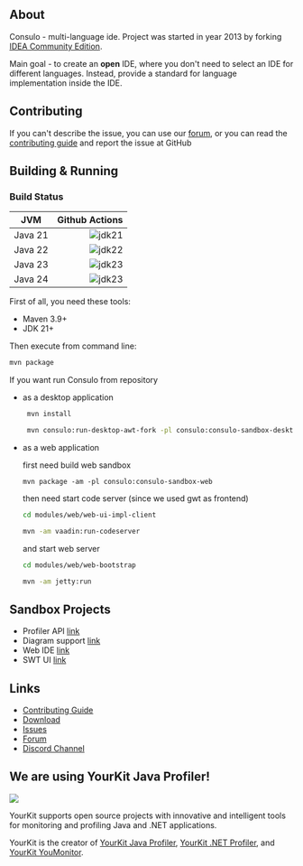 ## About

Consulo - multi-language ide. Project was started in year 2013 by forking [IDEA Community Edition](https://github.com/JetBrains/intellij-community).

Main goal - to create an **open** IDE, where you don't need to select an IDE for different languages. Instead, provide a standard for language implementation inside the IDE.

## Contributing

If you can't describe the issue, you can use our [forum](https://github.com/orgs/consulo/discussions/), or you can read the [contributing guide](https://github.com/consulo/consulo/blob/master/CONTRIBUTING.md) and report the issue at GitHub

## Building & Running

### Build Status

| JVM           | Github Actions|
| ------------- |-----------------:|
| Java 21       | ![jdk21](https://github.com/consulo/consulo/workflows/jdk21/badge.svg) |
| Java 22       | ![jdk22](https://github.com/consulo/consulo/workflows/jdk22/badge.svg) |
| Java 23       | ![jdk23](https://github.com/consulo/consulo/workflows/jdk23/badge.svg) |
| Java 24       | ![jdk23](https://github.com/consulo/consulo/workflows/jdk24/badge.svg) |

First of all, you need these tools:

 * Maven 3.9+
 * JDK 21+

Then execute from command line:

```sh
mvn package
```

If you want run Consulo from repository
 * as a desktop application

   ```sh
    mvn install

    mvn consulo:run-desktop-awt-fork -pl consulo:consulo-sandbox-desktop-awt
   ```

 * as a web application

   first need build web sandbox
   ```
   mvn package -am -pl consulo:consulo-sandbox-web
   ```

   then need start code server (since we used gwt as frontend)

   ```sh
   cd modules/web/web-ui-impl-client

   mvn -am vaadin:run-codeserver
   ```

   and start web server

   ```sh
   cd modules/web/web-bootstrap

   mvn -am jetty:run
   ```

## Sandbox Projects

 * Profiler API [link](https://github.com/consulo/profiler-sandbox)
 * Diagram support [link](https://github.com/consulo/consulo/tree/master/modules/base/graph-api)
 * Web IDE [link](https://github.com/consulo/consulo/tree/master/modules/web)
 * SWT UI [link](https://github.com/consulo/consulo/tree/master/modules/desktop-swt)

## Links

* [Contributing Guide](https://github.com/consulo/consulo/blob/master/CONTRIBUTING.md)
* [Download](https://consulo.app)
* [Issues](https://github.com/consulo/consulo/issues)
* [Forum](https://https://github.com/consulo/consulo/discussions/)
* [Discord Channel](https://discord.gg/Ab3Ka5gTFv)

## We are using YourKit Java Profiler!

![](https://www.yourkit.com/images/yklogo.png)

YourKit supports open source projects with innovative and intelligent tools
for monitoring and profiling Java and .NET applications.

YourKit is the creator of <a href="https://www.yourkit.com/java/profiler/">YourKit Java Profiler</a>,
<a href="https://www.yourkit.com/dotnet-profiler/">YourKit .NET Profiler</a>,
and <a href="https://www.yourkit.com/youmonitor/">YourKit YouMonitor</a>.
